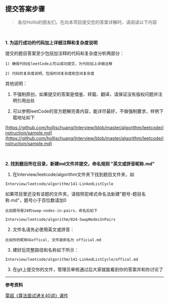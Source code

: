 提交答案步骤  
---

>各位Hollis的朋友们，在向本项目提交您的答案详解时，请阅读以下内容  

<br>

**1. 为运行成功的代码加上详细注释和复杂度说明**   

提交的题目答案至少包括加注释的代码和复杂度分析两部分：  

```  
1) 确保代码在leetCode上可以成功提交，为代码加上详细注释  

2) 代码的复杂度说明，包括时间复杂度和空间复杂度  
```  

其他说明：  

1) 不强制原创，如果提交的答案是借鉴、转载、翻译，请保证没有版权问题并注明引用出处  

2) 可以参照leetCode的官方题解完善内容，能详尽最好，不做强制要求，样例下载地址如下  

[https://github.com/hollischuang/Interview/blob/master/algorithm/leetcode/instruction/sample.md](https://github.com/hollischuang/Interview/blob/master/algorithm/leetcode/instruction/sample.md)  

<br>  

**2. 找到题目所在目录，新建md文件并提交，命名规则 "英文或拼音昵称.md"**  

1) 在Interview/leetcode/algorithm文件夹下找到题目文件夹，如  

```  
Interview/leetcode/algorithm/141-LinkedListCycle
```  

如果项目里还没有该题的文件夹，请按照驼峰式命名法新建"题号-题目名称.md"，题号小于百位数请加0  

```  
比如题号是24的swap-nodes-in-pairs，命名后如下

Interview/leetcode/algorithm/024-SwapNodesInPairs
```  

2) 文件名请务必使用英文或拼音：  

```  
比如你的昵称叫offical, 文件就命名为 official.md  
```  

3) 建好后完整路径和名称如下所示：  

```  
Interview/leetcode/algorithm/141-LinkedListCycle/offical.md  
```  
  
3) 在git上提交你的文件，管理员审核通过后大家就能看到你的答案并和你讨论了  

---

**参考资料**  

[覃超《算法面试通关40讲》课件](https://github.com/geektime-geekbang/algorithm-1)  
